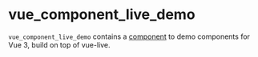 # vue_component_live_demo

`vue_component_live_demo` contains a [component](/components/live-demo) to demo components for Vue 3, build on top of vue-live.
